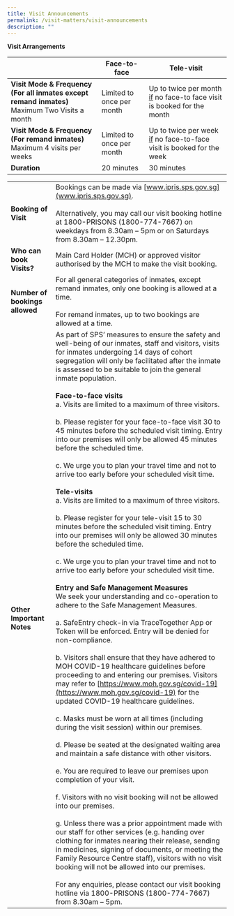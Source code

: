 ```yaml
---
title: Visit Announcements
permalink: /visit-matters/visit-announcements
description: ""
---
```

**Visit Arrangements**

|  |Face-to-face  | Tele-visit  |
| -------- | -------- | -------- |
|**Visit Mode & Frequency<br>(For all inmates except remand inmates)** Maximum Two Visits a month| Limited to once per month |Up to twice per month <u>if</u> no face-to face visit is booked for the month|
|**Visit Mode & Frequency<br>(For remand inmates)** Maximum 4 visits per weeks|Limited to once per month|Up to twice per week <u>if</u> no face-to-face visit is booked for the week|
|**Duration**|20 minutes|30 minutes  |

|  |  |
| -------- | -------- | 
| **Booking of Visit** |Bookings can be made via [www.ipris.sps.gov.sg](www.ipris.sps.gov.sg). <br>&nbsp;<br>Alternatively, you may call our visit booking hotline at 1800-PRISONS (1800-774-7667) on weekdays from 8.30am – 5pm or on Saturdays from 8.30am – 12.30pm. |
|**Who can book Visits?**|Main Card Holder (MCH) or approved visitor authorised by the MCH to make the visit booking. |
|**Number of bookings allowed** |For all general categories of inmates, except remand inmates, only one booking is allowed at a time.<br>&nbsp;<br>For remand inmates, up to two bookings are allowed at a time.|
|**Other Important Notes**|As part of SPS’ measures to ensure the safety and well-being of our inmates, staff and visitors, visits for inmates undergoing 14 days of cohort segregation will only be facilitated after the inmate is assessed to be suitable to join the general inmate population. <br>&nbsp;<br>**Face-to-face visits** <br>a.       Visits are limited to a maximum of three visitors.<br>&nbsp;<br>b.       Please register for your face-to-face visit 30 to 45 minutes before the scheduled visit timing. Entry into our premises will only be allowed 45 minutes before the scheduled time.<br>&nbsp;<br>c.       We urge you to plan your travel time and not to arrive too early before your scheduled visit time.<br>&nbsp;<br>**Tele-visits**<br>a.       Visits are limited to a maximum of three visitors.<br>&nbsp;<br>b.       Please register for your tele-visit 15 to 30 minutes before the scheduled visit timing. Entry into our premises will only be allowed 30 minutes before the scheduled time.<br>&nbsp;<br>c.      We urge you to plan your travel time and not to arrive too early before your scheduled visit time.<br>&nbsp;<br>**Entry and Safe Management Measures**<br>We seek your understanding and co-operation to adhere to the Safe Management Measures. <br>&nbsp;<br>a.       SafeEntry check-in via TraceTogether App or Token will be enforced. Entry will be denied for non-compliance.<br>&nbsp;<br>b.       Visitors shall ensure that they have adhered to MOH COVID-19 healthcare guidelines before proceeding to and entering our premises. Visitors may refer to [https://www.moh.gov.sg/covid-19](https://www.moh.gov.sg/covid-19) for the updated COVID-19 healthcare guidelines.<br>&nbsp;<br>c.       Masks must be worn at all times (including during the visit session) within our premises.<br>&nbsp;<br>d.       Please be seated at the designated waiting area and maintain a safe distance with other visitors.<br>&nbsp;<br>e.       You are required to leave our premises upon completion of your visit.<br>&nbsp;<br>f.        Visitors with no visit booking will not be allowed into our premises.<br>&nbsp;<br>g.       Unless there was a prior appointment made with our staff for other services (e.g.  handing over clothing for inmates nearing their release, sending in medicines, signing of documents, or meeting the Family Resource Centre staff), visitors with no visit booking will not be allowed into our premises.<br>&nbsp;<br>For any enquiries, please contact our visit booking hotline via 1800-PRISONS (1800-774-7667) from 8.30am – 5pm.  |